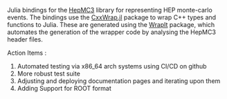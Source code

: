 Julia bindings for the [HepMC3](https://gitlab.cern.ch/hepmc/HepMC3) library for
representing HEP monte-carlo events. The bindings use the
[CxxWrap.jl](https://github.com/JuliaInterop/CxxWrap.jl) package to wrap C++
types and functions to Julia. These are generated using the
[WrapIt](https://github.com/grasph/wrapit) package, which automates the
generation of the wrapper code by analysing the HepMC3 header files.


Action Items : 
1. Automated testing via x86_64 arch systems using CI/CD on github
2. More robust test suite 
3. Adjusting and deploying documentation pages and iterating upon them
4. Adding Support for ROOT format




